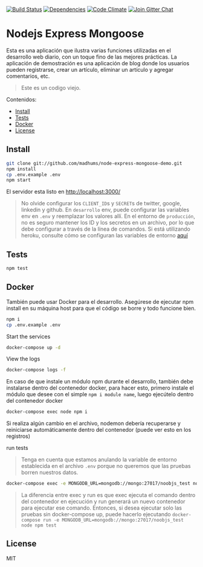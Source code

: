 
[![Build Status](https://travis-ci.com/madhums/node-express-mongoose-demo.svg?branch=master)](https://travis-ci.com/madhums/node-express-mongoose-demo)
[![Dependencies](https://img.shields.io/david/madhums/node-express-mongoose-demo.svg?style=flat)](https://david-dm.org/madhums/node-express-mongoose-demo)
[![Code Climate](https://codeclimate.com/github/codeclimate/codeclimate/badges/gpa.svg)](https://codeclimate.com/github/madhums/node-express-mongoose-demo)
[![Join Gitter Chat](https://img.shields.io/badge/gitter-join%20chat%20%E2%86%92-brightgreen.svg?style=flat)](https://gitter.im/madhums/node-express-mongoose-demo?utm_source=badge&utm_medium=badge&utm_campaign=pr-badge&utm_content=badge)

# Nodejs Express Mongoose

Esta es una aplicación que ilustra varias funciones utilizadas en el desarrollo web diario, con un toque fino de las mejores prácticas. La aplicación de demostración es una aplicación de blog donde los usuarios pueden registrarse, crear un artículo, eliminar un artículo y agregar comentarios, etc.

> Este es un codigo viejo.

Contenidos:

<!-- TOC depthFrom:2 depthTo:6 withLinks:1 updateOnSave:1 orderedList:0 -->

- [Install](##Install)
- [Tests](#Tests)
- [Docker](#Docker)
- [License](#License)

<!-- /TOC -->


## Install

```sh
git clone git://github.com/madhums/node-express-mongoose-demo.git
npm install
cp .env.example .env
npm start
```

El servidor esta listo en [http://localhost:3000/](http://localhost:3000/)

> No olvide configurar los `CLIENT_ID`s y `SECRET`s de twitter, google, linkedin y github. En `desarrollo` env, puede configurar las variables env en `.env` y reemplazar los valores allí. En el entorno de `producción`, no es seguro mantener los ID y los secretos en un archivo, por lo que debe configurar a través de la línea de comandos. Si está utilizando heroku, consulte cómo se configuran las variables de entorno [aquí](https://devcenter.heroku.com/articles/config-vars) 


## Tests

```sh
npm test
```

## Docker

También puede usar Docker para el desarrollo. Asegúrese de ejecutar npm install en su máquina host para que el código se borre y todo funcione bien.

```sh
npm i
cp .env.example .env
```

Start the services

```sh
docker-compose up -d
```

View the logs

```sh
docker-compose logs -f
```

En caso de que instale un módulo npm durante el desarrollo, también debe instalarse dentro del contenedor docker, para hacer esto, primero instale el módulo que desee con el simple `npm i module name`, luego ejecútelo dentro del contenedor docker

```sh
docker-compose exec node npm i
```

Si realiza algún cambio en el archivo, nodemon debería recuperarse y reiniciarse automáticamente dentro del contenedor (puede ver esto en los registros)

run tests
> Tenga en cuenta que estamos anulando la variable de entorno establecida en el archivo `.env` porque no queremos que las pruebas borren nuestros datos.

```sh
docker-compose exec -e MONGODB_URL=mongodb://mongo:27017/noobjs_test node npm test
```



> La diferencia entre exec y run es que exec ejecuta el comando dentro del contenedor en ejecución y run generará un nuevo contenedor para ejecutar ese comando. Entonces, si desea ejecutar solo las pruebas sin docker-compose up, puede hacerlo ejecutando `docker-compose run -e MONGODB_URL=mongodb://mongo:27017/noobjs_test node npm test`


## License

MIT
